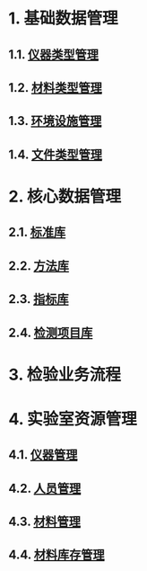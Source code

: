 # 1. 基础数据管理

## 1.1. [仪器类型管理](https://github.com/labsharpBeijing/LabSharpLIMS/blob/master/Doc/basedata/equipmenttype.md)

## 1.2. [材料类型管理](https://github.com/labsharpBeijing/LabSharpLIMS/blob/master/Doc/basedata/materialtype.md)

## 1.3. [环境设施管理](https://github.com/labsharpBeijing/LabSharpLIMS/blob/master/Doc/basedata/location.md)

## 1.4. [文件类型管理](https://github.com/labsharpBeijing/LabSharpLIMS/blob/master/Doc/basedata/filetype.md)

# 2. 核心数据管理

## 2.1. [标准库](https://github.com/labsharpBeijing/LabSharpLIMS/blob/master/Doc/basedata/standard.md)

## 2.2. [方法库](https://github.com/labsharpBeijing/LabSharpLIMS/blob/master/Doc/basedata/method.md)

## 2.3. [指标库](https://github.com/labsharpBeijing/LabSharpLIMS/blob/master/Doc/basedata/spec.md)

## 2.4. [检测项目库](https://github.com/labsharpBeijing/LabSharpLIMS/blob/master/Doc/basedata/test.md)

# 3. 检验业务流程

# 4. 实验室资源管理 

## 4.1. [仪器管理](https://github.com/labsharpBeijing/LabSharpLIMS/blob/master/Doc/resource-lab/equipment.md)

## 4.2. [人员管理](https://github.com/labsharpBeijing/LabSharpLIMS/blob/master/Doc/resource-lab/people.md)

## 4.3. [材料管理](https://github.com/labsharpBeijing/LabSharpLIMS/blob/master/Doc/resource-lab/material.md)

## 4.4. [材料库存管理](https://github.com/labsharpBeijing/LabSharpLIMS/blob/master/Doc/resource-lab/inventory.md)
